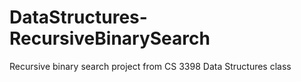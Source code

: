 # DataStructures-RecursiveBinarySearch
Recursive binary search project from CS 3398 Data Structures class

